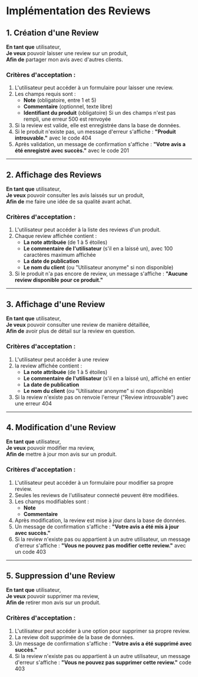 # **Implémentation des Reviews**

## **1. Création d'une Review**

**En tant que** utilisateur,  
**Je veux** pouvoir laisser une review sur un produit,  
**Afin de** partager mon avis avec d'autres clients.

### **Critères d'acceptation :**  
1. L'utilisateur peut accéder à un formulaire pour laisser une review.  
2. Les champs requis sont :  
   - **Note** (obligatoire, entre 1 et 5)  
   - **Commentaire** (optionnel, texte libre)  
   - **Identifiant du produit** (obligatoire)
Si un des champs n'est pas rempli, une erreur 500 est renvoyée  
3. Si la review est valide, elle est enregistrée dans la base de données.  
4. Si le produit n'existe pas, un message d'erreur s'affiche : **"Produit introuvable."**  avec le code 404
5. Après validation, un message de confirmation s'affiche : **"Votre avis a été enregistré avec succès."**  avec le code 201

---

## **2. Affichage des Reviews**

**En tant que** utilisateur,  
**Je veux** pouvoir consulter les avis laissés sur un produit,  
**Afin de** me faire une idée de sa qualité avant achat.

### **Critères d'acceptation :**  
1. L'utilisateur peut accéder à la liste des reviews d'un produit.  
2. Chaque review affichée contient :  
   - **La note attribuée** (de 1 à 5 étoiles)  
   - **Le commentaire de l'utilisateur** (s'il en a laissé un), avec 100 caractères maximum affichée  
   - **La date de publication**  
   - **Le nom du client** (ou "Utilisateur anonyme" si non disponible)  
3. Si le produit n'a pas encore de review, un message s'affiche : **"Aucune review disponible pour ce produit."** 

---

## **3. Affichage d'une Review**

**En tant que** utilisateur,  
**Je veux** pouvoir consulter une review de manière détaillée,  
**Afin de** avoir plus de détail sur la review en question.

### **Critères d'acceptation :**  
1. L'utilisateur peut accéder à une review  
2. la review affichée contient :  
   - **La note attribuée** (de 1 à 5 étoiles)  
   - **Le commentaire de l'utilisateur** (s'il en a laissé un), affiché en entier
   - **La date de publication**  
   - **Le nom du client** (ou "Utilisateur anonyme" si non disponible)  
3. Si la review n'existe pas on renvoie l'erreur ("Review introuvable") avec une erreur 404  

---

## **4. Modification d'une Review**

**En tant que** utilisateur,  
**Je veux** pouvoir modifier ma review,  
**Afin de** mettre à jour mon avis sur un produit.

### **Critères d'acceptation :**  
1. L'utilisateur peut accéder à un formulaire pour modifier sa propre review.  
2. Seules les reviews de l'utilisateur connecté peuvent être modifiées.  
3. Les champs modifiables sont :  
   - **Note**  
   - **Commentaire**  
4. Après modification, la review est mise à jour dans la base de données.  
5. Un message de confirmation s'affiche : **"Votre avis a été mis à jour avec succès."**  
6. Si la review n'existe pas ou appartient à un autre utilisateur, un message d'erreur s'affiche : **"Vous ne pouvez pas modifier cette review."** avec un code 403

---

## **5. Suppression d'une Review**

**En tant que** utilisateur,  
**Je veux** pouvoir supprimer ma review,  
**Afin de** retirer mon avis sur un produit.

### **Critères d'acceptation :**  
1. L'utilisateur peut accéder à une option pour supprimer sa propre review.  
2. La review doit supprimée de la base de données.  
4. Un message de confirmation s'affiche : **"Votre avis a été supprimé avec succès."**  
5. Si la review n'existe pas ou appartient à un autre utilisateur, un message d'erreur s'affiche : **"Vous ne pouvez pas supprimer cette review."** code 403
